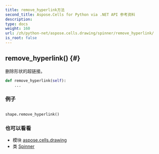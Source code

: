 ```yaml
---
title: remove_hyperlink方法
second_title: Aspose.Cells for Python via .NET API 参考资料
description:
type: docs
weight: 160
url: /zh/python-net/aspose.cells.drawing/spinner/remove_hyperlink/
is_root: false
---
```

##  remove_hyperlink() {#}
删除形状的超链接。



```python
def remove_hyperlink(self):
    ...
```



### 例子

```python

shape.remove_hyperlink()

```



### 也可以看看
* 模块 [aspose.cells.drawing](../../)
* 类 [Spinner](/cells/zh/python-net/aspose.cells.drawing/spinner)
